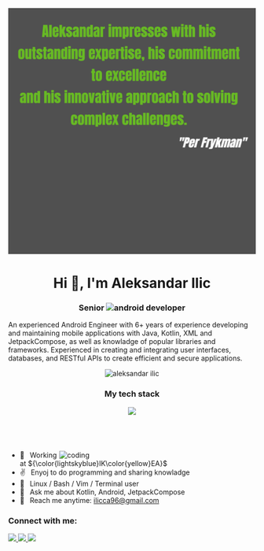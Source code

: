 <!--![reputation](reputation.png) -->
<img src="reputation.png" height="500" width="100%" />
<h1 align="center">Hi 👋, I'm Aleksandar Ilic</h1>
<h3 align="center">Senior <img src="https://1000logos.net/wp-content/uploads/2016/10/Android-Logo-2008.png" alt="android" width="70" height="50" /> developer</h3>
<p>An experienced Android Engineer with 6+ years of experience developing and maintaining mobile applications with Java, Kotlin, XML and JetpackCompose, as well as knowladge of popular libraries and frameworks. Experienced in creating and integrating user interfaces, databases, and RESTful APIs to create efficient and secure applications.</p>
<p align="center">
<img src="https://komarev.com/ghpvc/?username=ilicca&color=brightgreen" alt="aleksandar ilic"/>  
</p>
<div align="center">
  <h3>My tech stack</h3>
<p>
  <a href="https://skillicons.dev">
    <img src="https://skillicons.dev/icons?i=kotlin,androidstudio,java,css,debian,figma,firebase,flutter,github,gitlab,gradle,html,linux,react,supabase,sqlite,git,vim&perline=6" />
  </a>
</p>  
</div>
<br/>
<h1></h1>
<!--<img src="https://github-readme-activity-graph.vercel.app/graph?username=ilicca&theme=github-compact" /> -->
<img src="https://raw.githubusercontent.com/gist/vininjr/d29bb07bdadb41e4b0923bc8fa748b1a/raw/88f20c9d749d756be63f22b09f3c4ac570bc5101/programming.gif" align="right" alt="coding" width="400"/>

- 🔭  &ensp;Working at ${\color{lightskyblue}IK\color{yellow}EA}$
- ✌️  &ensp;Enyoj to do programming and sharing knowladge
- 🐧  &ensp;Linux / Bash / Vim / Terminal user
- 💬  &ensp;Ask me about Kotlin, Android, JetpackCompose
- 📧  &ensp;Reach me anytime: ilicca96@gmail.com

<div align="left">
  <h3>Connect with me:</h3>
  <a href="https://www.linkedin.com/in/aleksandar-ilić-5bab01181" target="blank">
  <img src="https://skillicons.dev/icons?i=linkedin" />
  </a>  

  <a href="mailto:ilicca96@gmail.com" target="blank">
  <img src="https://skillicons.dev/icons?i=gmail" />
  </a>  

  <a href="https://github.com/ilicca/about-me/issues/" target="blank">
  <img src="https://skillicons.dev/icons?i=github" />
  </a>  
</div>

